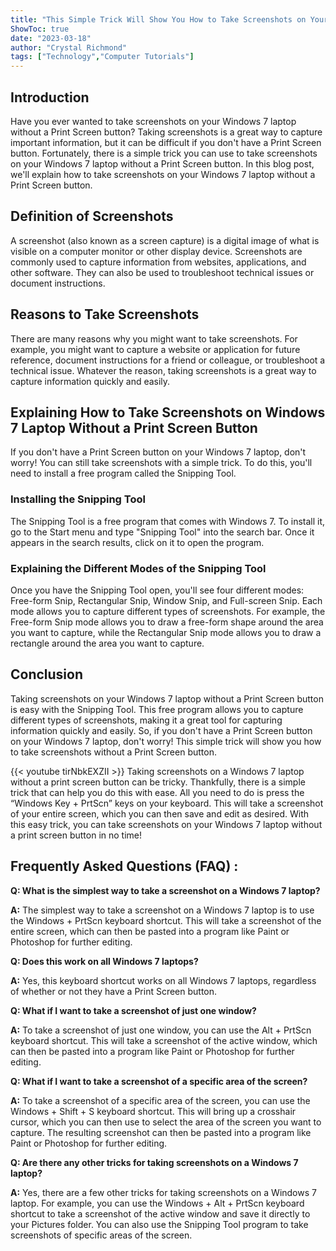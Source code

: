 ```yaml
---
title: "This Simple Trick Will Show You How to Take Screenshots on Your Windows 7 Laptop Without a Print Screen Button!"
ShowToc: true 
date: "2023-03-18"
author: "Crystal Richmond" 
tags: ["Technology","Computer Tutorials"]
---
```

## Introduction

Have you ever wanted to take screenshots on your Windows 7 laptop without a Print Screen button? Taking screenshots is a great way to capture important information, but it can be difficult if you don't have a Print Screen button. Fortunately, there is a simple trick you can use to take screenshots on your Windows 7 laptop without a Print Screen button. In this blog post, we'll explain how to take screenshots on your Windows 7 laptop without a Print Screen button.

## Definition of Screenshots

A screenshot (also known as a screen capture) is a digital image of what is visible on a computer monitor or other display device. Screenshots are commonly used to capture information from websites, applications, and other software. They can also be used to troubleshoot technical issues or document instructions.

## Reasons to Take Screenshots

There are many reasons why you might want to take screenshots. For example, you might want to capture a website or application for future reference, document instructions for a friend or colleague, or troubleshoot a technical issue. Whatever the reason, taking screenshots is a great way to capture information quickly and easily.

## Explaining How to Take Screenshots on Windows 7 Laptop Without a Print Screen Button

If you don't have a Print Screen button on your Windows 7 laptop, don't worry! You can still take screenshots with a simple trick. To do this, you'll need to install a free program called the Snipping Tool.

### Installing the Snipping Tool

The Snipping Tool is a free program that comes with Windows 7. To install it, go to the Start menu and type "Snipping Tool" into the search bar. Once it appears in the search results, click on it to open the program.

### Explaining the Different Modes of the Snipping Tool

Once you have the Snipping Tool open, you'll see four different modes: Free-form Snip, Rectangular Snip, Window Snip, and Full-screen Snip. Each mode allows you to capture different types of screenshots. For example, the Free-form Snip mode allows you to draw a free-form shape around the area you want to capture, while the Rectangular Snip mode allows you to draw a rectangle around the area you want to capture.

## Conclusion

Taking screenshots on your Windows 7 laptop without a Print Screen button is easy with the Snipping Tool. This free program allows you to capture different types of screenshots, making it a great tool for capturing information quickly and easily. So, if you don't have a Print Screen button on your Windows 7 laptop, don't worry! This simple trick will show you how to take screenshots without a Print Screen button.

{{< youtube tirNbkEXZII >}} 
Taking screenshots on a Windows 7 laptop without a print screen button can be tricky. Thankfully, there is a simple trick that can help you do this with ease. All you need to do is press the “Windows Key + PrtScn” keys on your keyboard. This will take a screenshot of your entire screen, which you can then save and edit as desired. With this easy trick, you can take screenshots on your Windows 7 laptop without a print screen button in no time!

## Frequently Asked Questions (FAQ) :
**Q: What is the simplest way to take a screenshot on a Windows 7 laptop?**

**A:** The simplest way to take a screenshot on a Windows 7 laptop is to use the Windows + PrtScn keyboard shortcut. This will take a screenshot of the entire screen, which can then be pasted into a program like Paint or Photoshop for further editing.

**Q: Does this work on all Windows 7 laptops?**

**A:** Yes, this keyboard shortcut works on all Windows 7 laptops, regardless of whether or not they have a Print Screen button. 

**Q: What if I want to take a screenshot of just one window?**

**A:** To take a screenshot of just one window, you can use the Alt + PrtScn keyboard shortcut. This will take a screenshot of the active window, which can then be pasted into a program like Paint or Photoshop for further editing.

**Q: What if I want to take a screenshot of a specific area of the screen?**

**A:** To take a screenshot of a specific area of the screen, you can use the Windows + Shift + S keyboard shortcut. This will bring up a crosshair cursor, which you can then use to select the area of the screen you want to capture. The resulting screenshot can then be pasted into a program like Paint or Photoshop for further editing.

**Q: Are there any other tricks for taking screenshots on a Windows 7 laptop?**

**A:** Yes, there are a few other tricks for taking screenshots on a Windows 7 laptop. For example, you can use the Windows + Alt + PrtScn keyboard shortcut to take a screenshot of the active window and save it directly to your Pictures folder. You can also use the Snipping Tool program to take screenshots of specific areas of the screen.




